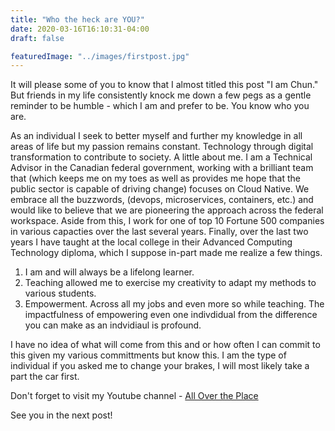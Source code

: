 ```yaml
---
title: "Who the heck are YOU?"
date: 2020-03-16T16:10:31-04:00
draft: false

featuredImage: "../images/firstpost.jpg"
---
```


It will please some of you to know that I almost titled this post "I am Chun." But friends in my life consistently knock me down a few pegs as a gentle reminder to be humble - which I am and prefer to be. You know who you are. 

As an individual I seek to better myself and further my knowledge in all areas of life but my passion remains constant. Technology through digital transformation to contribute to society. A little about me. I am a Technical Advisor in the Canadian federal government, working with a brilliant team that (which keeps me on my toes as well as provides me hope that the public sector is capable of driving change) focuses on Cloud Native. We embrace all the buzzwords, (devops, microservices, containers, etc.) and would like to believe that we are pioneering the approach across the federal workspace. Aside from this, I work for one of top 10 Fortune 500 companies in various capacties over the last several years. Finally, over the last two years I have taught at the local college in their Advanced Computing Technology diploma, which I suppose in-part made me realize a few things.

1. I am and will always be a lifelong learner. 
2. Teaching allowed me to exercise my creativity to adapt my methods to various students.
3. Empowerment. Across all my jobs and even more so while teaching. The impactfulness of empowering even one indivdidual from the difference you can make as an indvidiaul is profound.

I have no idea of what will come from this and or how often I can commit to this given my various committments but know this. I am the type of individual if you asked me to change your brakes, I will most likely take a part the car first. 

Don't forget to visit my Youtube channel - [All Over the Place](https://www.youtube.com/channel/UChv3Z6y540iJWeq1_63k-Qw)

See you in the next post!
